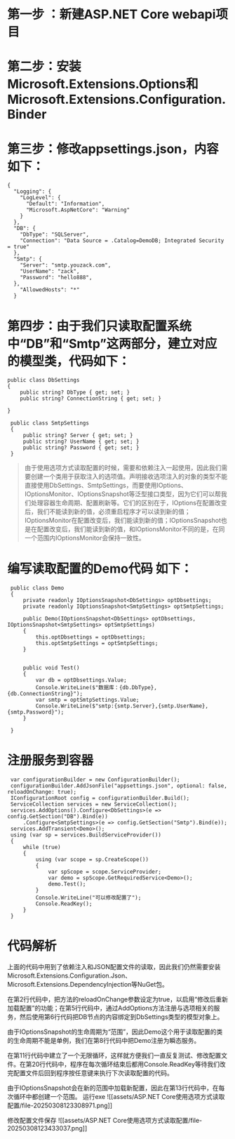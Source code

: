 # 第一步 ：新建ASP.NET Core webapi项目

# 第二步：安装Microsoft.Extensions.Options和Microsoft.Extensions.Configuration.Binder
# 第三步：修改appsettings.json，内容如下：
```
{
  "Logging": {
    "LogLevel": {
      "Default": "Information",
      "Microsoft.AspNetCore": "Warning"
    }
  },
  "DB": {
    "DbType": "SQLServer",
    "Connection": "Data Source = .Catalog=DemoDB; Integrated Security = true"
  },
  "Smtp": {
    "Server": "smtp.youzack.com",
    "UserName": "zack",
    "Password": "hello888",
  },
    "AllowedHosts": "*"
  }
```

# 第四步：由于我们只读取配置系统中“DB”和“Smtp”这两部分，建立对应的模型类，代码如下：
```
public class DbSettings
{
    public string? DbType { get; set; }
    public string? ConnectionString { get; set; }

}
```

```
 public class SmtpSettings
 {
     public string? Server { get; set; }
     public string? UserName { get; set; }
     public string? Password { get; set; }
 }
```

>由于使用选项方式读取配置的时候，需要和依赖注入一起使用，因此我们需要创建一个类用于获取注入的选项值。声明接收选项注入的对象的类型不能直接使用DbSettings、SmtpSettings，而要使用IOptions<T>、IOptionsMonitor<T>、IOptionsSnapshot<T>等泛型接口类型，因为它们可以帮我们处理容器生命周期、配置刷新等。它们的区别在于，IOptions<T>在配置改变后，我们不能读到新的值，必须重启程序才可以读到新的值；IOptionsMonitor<T>在配置改变后，我们能读到新的值；IOptionsSnapshot<T>也是在配置改变后，我们能读到新的值，和IOptionsMonitor<T>不同的是，在同一个范围内IOptionsMonitor<T>会保持一致性。

# 编写读取配置的Demo代码 如下：
```
 public class Demo
 {
     private readonly IOptionsSnapshot<DbSettings> optDbsettings;
     private readonly IOptionsSnapshot<SmtpSettings> optSmtpSettings;

     public Demo(IOptionsSnapshot<DbSettings> optDbsettings, IOptionsSnapshot<SmtpSettings> optSmtpSettings)
     {
         this.optDbsettings = optDbsettings;
         this.optSmtpSettings = optSmtpSettings;
     }


     public void Test()
     {
         var db = optDbsettings.Value;
         Console.WriteLine($"数据库：{db.DbType},{db.ConnectionString}");
         var smtp = optSmtpSettings.Value;
         Console.WriteLine($"smtp:{smtp.Server},{smtp.UserName},{smtp.Password}");
     }

 }
```

# 注册服务到容器
```
 var configurationBuilder = new ConfigurationBuilder();
 configurationBuilder.AddJsonFile("appsettings.json", optional: false, reloadOnChange: true);
 IConfigurationRoot config = configurationBuilder.Build();
 ServiceCollection services = new ServiceCollection();
 services.AddOptions().Configure<DbSettings>(e => config.GetSection("DB").Bind(e))
     .Configure<SmtpSettings>(e => config.GetSection("Smtp").Bind(e));
 services.AddTransient<Demo>();
 using (var sp = services.BuildServiceProvider())
 {
     while (true)
     {
         using (var scope = sp.CreateScope())
         {
             var spScope = scope.ServiceProvider;
             var demo = spScope.GetRequiredService<Demo>();
             demo.Test();
         }
         Console.WriteLine("可以修改配置了");
         Console.ReadKey();
     }
 }
```
# 代码解析

上面的代码中用到了依赖注入和JSON配置文件的读取，因此我们仍然需要安装Microsoft.Extensions.Configuration.Json、Microsoft.Extensions.DependencyInjection等NuGet包。

在第2行代码中，把方法的reloadOnChange参数设定为true，以启用“修改后重新加载配置”的功能；在第5行代码中，通过AddOptions方法注册与选项相关的服务，然后使用第6行代码把DB节点的内容绑定到DbSettings类型的模型对象上。

由于IOptionsSnapshot<T>的生命周期为“范围”，因此Demo这个用于读取配置的类的生命周期不能是单例，我们在第8行代码中把Demo注册为瞬态服务。

在第11行代码中建立了一个无限循环，这样就方便我们一直反复测试、修改配置文件。在第20行代码中，程序在每次循环结束后都用Console.ReadKey等待我们改完配置文件后回到程序按任意键来执行下次读取配置的代码。

由于IOptionsSnapshot<T>会在新的范围中加载新配置，因此在第13行代码中，在每次循环中都创建一个范围。
运行exe
![[assets/ASP.NET Core使用选项方式读取配置/file-20250308123308971.png]]

修改配置文件保存
![[assets/ASP.NET Core使用选项方式读取配置/file-20250308123433037.png]]
